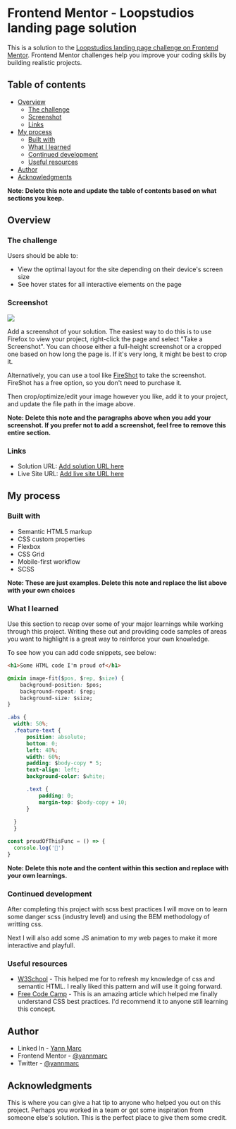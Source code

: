 # Frontend Mentor - Loopstudios landing page solution

This is a solution to the [Loopstudios landing page challenge on Frontend Mentor](https://www.frontendmentor.io/challenges/loopstudios-landing-page-N88J5Onjw). Frontend Mentor challenges help you improve your coding skills by building realistic projects. 

## Table of contents

- [Overview](#overview)
  - [The challenge](#the-challenge)
  - [Screenshot](#screenshot)
  - [Links](#links)
- [My process](#my-process)
  - [Built with](#built-with)
  - [What I learned](#what-i-learned)
  - [Continued development](#continued-development)
  - [Useful resources](#useful-resources)
- [Author](#author)
- [Acknowledgments](#acknowledgments)

**Note: Delete this note and update the table of contents based on what sections you keep.**

## Overview

### The challenge

Users should be able to:

- View the optimal layout for the site depending on their device's screen size
- See hover states for all interactive elements on the page

### Screenshot

![](./screenshot.jpg)

Add a screenshot of your solution. The easiest way to do this is to use Firefox to view your project, right-click the page and select "Take a Screenshot". You can choose either a full-height screenshot or a cropped one based on how long the page is. If it's very long, it might be best to crop it.

Alternatively, you can use a tool like [FireShot](https://getfireshot.com/) to take the screenshot. FireShot has a free option, so you don't need to purchase it. 

Then crop/optimize/edit your image however you like, add it to your project, and update the file path in the image above.

**Note: Delete this note and the paragraphs above when you add your screenshot. If you prefer not to add a screenshot, feel free to remove this entire section.**

### Links

- Solution URL: [Add solution URL here](https://your-solution-url.com)
- Live Site URL: [Add live site URL here](https://your-live-site-url.com)

## My process

### Built with

- Semantic HTML5 markup
- CSS custom properties
- Flexbox
- CSS Grid
- Mobile-first workflow
- SCSS

**Note: These are just examples. Delete this note and replace the list above with your own choices**

### What I learned

Use this section to recap over some of your major learnings while working through this project. Writing these out and providing code samples of areas you want to highlight is a great way to reinforce your own knowledge.

To see how you can add code snippets, see below:

```html
<h1>Some HTML code I'm proud of</h1>
```
```css
@mixin image-fit($pos, $rep, $size) {
    background-position: $pos;
    background-repeat: $rep;
    background-size: $size;
}

.abs {
  width: 50%;
  .feature-text {
      position: absolute;
      bottom: 0;
      left: 48%;
      width: 60%;
      padding: $body-copy * 5;
      text-align: left;
      background-color: $white;

      .text {
          padding: 0;
          margin-top: $body-copy + 10;
      }
      
  }
  }
```
```js
const proudOfThisFunc = () => {
  console.log('🎉')
}
```


**Note: Delete this note and the content within this section and replace with your own learnings.**

### Continued development

After completing this project with scss best practices I will move on to learn some danger scss (industry level) and using the BEM methodology of writting css.

Next I will also add some JS animation to my web pages to make it more interactive and playfull.



### Useful resources

- [W3School](https://www.w3schools.com) - This helped me for to refresh my knowledge of css and semantic HTML. I really liked this pattern and will use it going forward.
- [Free Code Camp](https://www.freecodecamp.org) - This is an amazing article which helped me finally understand CSS best practices. I'd recommend it to anyone still learning this concept.

## Author

- Linked In - [Yann Marc](https://www.your-site.com)
- Frontend Mentor - [@yannmarc](https://www.frontendmentor.io/profile/yannmarc)
- Twitter - [@yannmarc](https://www.twitter.com/yannmarc)



## Acknowledgments

This is where you can give a hat tip to anyone who helped you out on this project. Perhaps you worked in a team or got some inspiration from someone else's solution. This is the perfect place to give them some credit.


